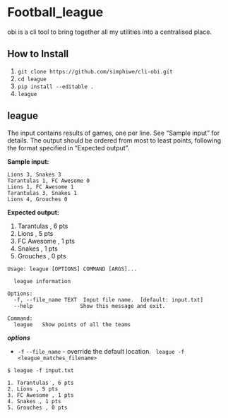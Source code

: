 # Football_league
obi is a cli tool to bring together all my utilities into a centralised place.


## How to Install
1. `git clone https://github.com/simphiwe/cli-obi.git`
2. `cd league`
3. `pip install --editable .`
4. `league`

## league

The input contains results of games, one per line. See “Sample input” for details.
The output should be ordered from most to least points, following the format specified in
“Expected output”.

__Sample input:__

```
Lions 3, Snakes 3
Tarantulas 1, FC Awesome 0
Lions 1, FC Awesome 1
Tarantulas 3, Snakes 1
Lions 4, Grouches 0

```
__Expected output:__

1. Tarantulas , 6 pts
2. Lions , 5 pts
3. FC Awesome , 1 pts
4. Snakes , 1 pts
5. Grouches , 0 pts

```commandline
Usage: league [OPTIONS] COMMAND [ARGS]...

  league information

Options:
  -f, --file_name TEXT  Input file name.  [default: input.txt]
  --help               Show this message and exit.

Command:
  league   Show points of all the teams

```

___options___
* `-f` `--file_name` - override the default location. ` league -f <league_matches_filename>`




```commandline
$ league -f input.txt

1. Tarantulas , 6 pts
2. Lions , 5 pts
3. FC Awesome , 1 pts
4. Snakes , 1 pts
5. Grouches , 0 pts
```
